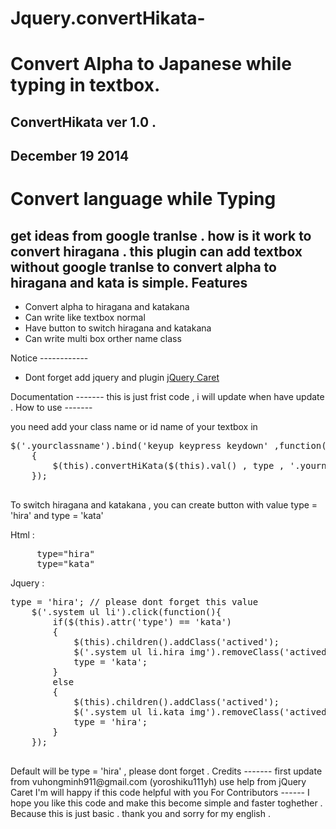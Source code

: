 Jquery.convertHikata-
=====================
Convert Alpha to Japanese while typing in textbox.
=======================
ConvertHikata ver 1.0 .
------
December 19 2014
-------
Convert language while Typing  
=======================
get ideas from google tranlse . how is it work to convert hiragana . this plugin can add textbox without google tranlse to convert alpha to hiragana and kata is simple.
Features
-------
<ul>
<li>Convert alpha to hiragana and katakana </li>
<li>Can write like textbox normal </li>
<li>Have button to switch hiragana and katakana</li> 
<li>Can write multi box orther name class</li>
</ul>
Notice 
------------
<ul>
<li>Dont forget add jquery and plugin <a href = "https://github.com/accursoft/caret">jQuery Caret</a></li>
</ul>
Documentation
-------
this is just frist code , i will update when have update . 
How to use 
-------
<p>you need add your class name or id name of your textbox in </p>
<pre>$('.yourclassname').bind('keyup keypress keydown' ,function()
	{ 
		$(this).convertHiKata($(this).val() , type , '.yournameclass');
	});
	</pre>
To switch hiragana and katakana , you can create button with value type = 'hira' and type = 'kata'</br>
<p>Html :</p> 
<pre>
	 type="hira" 
	 type="kata"
</pre>
<p>Jquery : </p>
<pre>
type = 'hira'; // please dont forget this value
	$('.system ul li').click(function(){
		if($(this).attr('type') == 'kata')
		{
			$(this).children().addClass('actived');
			$('.system ul li.hira img').removeClass('actived');
			type = 'kata';
		}
		else
		{
			$(this).children().addClass('actived');
			$('.system ul li.kata img').removeClass('actived');
			type = 'hira';
		}
	});
	</pre>
	Default will be type = 'hira' , please dont forget . 
Credits
-------
first update from vuhongminh911@gmail.com (yoroshiku111yh)
use help from <a hre="https://github.com/accursoft/caret">jQuery Caret</a>
I'm will happy if this code helpful with you 
For Contributors
------
I hope you like this code and make this become simple and faster toghether . Because this is just basic . 
thank you and sorry for my english . 


